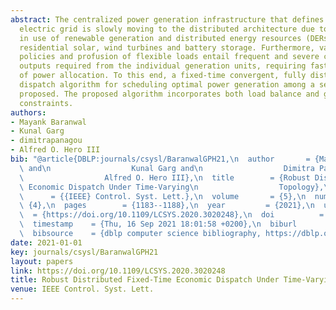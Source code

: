 ```yaml
---
abstract: The centralized power generation infrastructure that defines the North American
  electric grid is slowly moving to the distributed architecture due to the explosion
  in use of renewable generation and distributed energy resources (DERs), such as
  residential solar, wind turbines and battery storage. Furthermore, variable pricing
  policies and profusion of flexible loads entail frequent and severe changes in power
  outputs required from the individual generation units, requiring fast availability
  of power allocation. To this end, a fixed-time convergent, fully distributed economic
  dispatch algorithm for scheduling optimal power generation among a set of DERs is
  proposed. The proposed algorithm incorporates both load balance and generation capacity
  constraints.
authors:
- Mayank Baranwal
- Kunal Garg
- dimitrapanagou
- Alfred O. Hero III
bib: "@article{DBLP:journals/csysl/BaranwalGPH21,\n  author       = {Mayank Baranwal\
  \ and\n                  Kunal Garg and\n                  Dimitra Panagou and\n\
  \                  Alfred O. Hero III},\n  title        = {Robust Distributed Fixed-Time\
  \ Economic Dispatch Under Time-Varying\n                  Topology},\n  journal\
  \      = {{IEEE} Control. Syst. Lett.},\n  volume       = {5},\n  number       =\
  \ {4},\n  pages        = {1183--1188},\n  year         = {2021},\n  url        \
  \  = {https://doi.org/10.1109/LCSYS.2020.3020248},\n  doi          = {10.1109/LCSYS.2020.3020248},\n\
  \  timestamp    = {Thu, 16 Sep 2021 18:01:58 +0200},\n  biburl       = {https://dblp.org/rec/journals/csysl/BaranwalGPH21.bib},\n\
  \  bibsource    = {dblp computer science bibliography, https://dblp.org}\n}"
date: 2021-01-01
key: journals/csysl/BaranwalGPH21
layout: papers
link: https://doi.org/10.1109/LCSYS.2020.3020248
title: Robust Distributed Fixed-Time Economic Dispatch Under Time-Varying Topology.
venue: IEEE Control. Syst. Lett.
---
```

